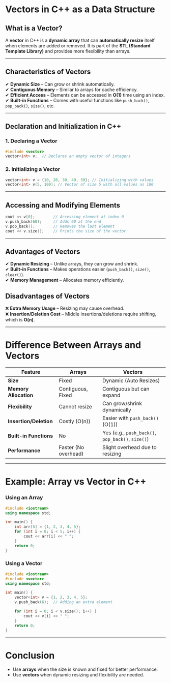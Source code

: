 # **Vectors in C++ as a Data Structure**  

## **What is a Vector?**  
A **vector** in C++ is a **dynamic array** that can **automatically resize** itself when elements are added or removed. It is part of the **STL (Standard Template Library)** and provides more flexibility than arrays.  

---

## **Characteristics of Vectors**  
✔ **Dynamic Size** – Can grow or shrink automatically.  
✔ **Contiguous Memory** – Similar to arrays for cache efficiency.  
✔ **Efficient Access** – Elements can be accessed in **O(1)** time using an index.  
✔ **Built-in Functions** – Comes with useful functions like `push_back()`, `pop_back()`, `size()`, etc.  

---

## **Declaration and Initialization in C++**  
### **1. Declaring a Vector**
```cpp
#include <vector>
vector<int> v;  // Declares an empty vector of integers
```
### **2. Initializing a Vector**  
```cpp
vector<int> v = {10, 20, 30, 40, 50}; // Initializing with values
vector<int> v(5, 100); // Vector of size 5 with all values as 100
```

---

## **Accessing and Modifying Elements**  
```cpp
cout << v[0];        // Accessing element at index 0
v.push_back(60);     // Adds 60 at the end
v.pop_back();        // Removes the last element
cout << v.size();    // Prints the size of the vector
```

---

## **Advantages of Vectors**  
✔ **Dynamic Resizing** – Unlike arrays, they can grow and shrink.  
✔ **Built-in Functions** – Makes operations easier (`push_back()`, `size()`, `clear()`).  
✔ **Memory Management** – Allocates memory efficiently.  

## **Disadvantages of Vectors**  
❌ **Extra Memory Usage** – Resizing may cause overhead.  
❌ **Insertion/Deletion Cost** – Middle insertions/deletions require shifting, which is **O(n)**.

---

# **Difference Between Arrays and Vectors**  

| Feature       | Arrays | Vectors |
|--------------|--------|---------|
| **Size** | Fixed | Dynamic (Auto Resizes) |
| **Memory Allocation** | Contiguous, Fixed | Contiguous but can expand |
| **Flexibility** | Cannot resize | Can grow/shrink dynamically |
| **Insertion/Deletion** | Costly (O(n)) | Easier with `push_back()` (O(1)) |
| **Built-in Functions** | No | Yes (e.g., `push_back()`, `pop_back()`, `size()`) |
| **Performance** | Faster (No overhead) | Slight overhead due to resizing |

---

# **Example: Array vs Vector in C++**

### **Using an Array**
```cpp
#include <iostream>
using namespace std;

int main() {
    int arr[5] = {1, 2, 3, 4, 5};
    for (int i = 0; i < 5; i++) {
        cout << arr[i] << " ";
    }
    return 0;
}
```

### **Using a Vector**
```cpp
#include <iostream>
#include <vector>
using namespace std;

int main() {
    vector<int> v = {1, 2, 3, 4, 5};
    v.push_back(6);  // Adding an extra element

    for (int i = 0; i < v.size(); i++) {
        cout << v[i] << " ";
    }
    return 0;
}
```

---

# **Conclusion**  
- Use **arrays** when the size is known and fixed for better performance.  
- Use **vectors** when dynamic resizing and flexibility are needed.  
